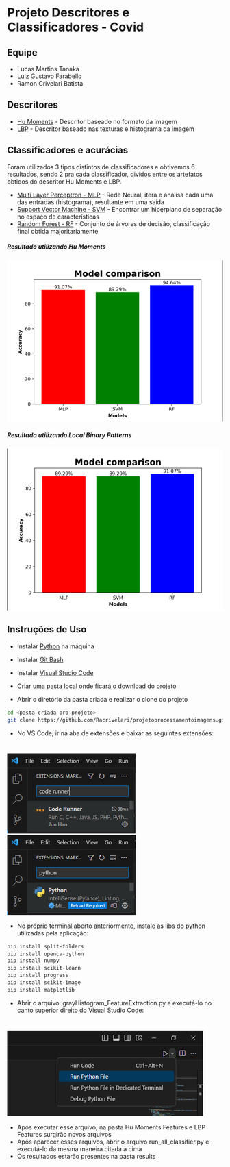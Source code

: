 # Projeto Descritores e Classificadores - Covid

## Equipe
- Lucas Martins Tanaka
- Luiz Gustavo Farabello 
- Ramon Crivelari Batista

## Descritores
- [Hu Moments] - Descritor baseado no formato da imagem
- [LBP] - Descritor baseado nas texturas e histograma da imagem


## Classificadores e acurácias
Foram utilizados 3 tipos distintos de classificadores e obtivemos 6 resultados, sendo 2 pra cada classificador, dividos entre os artefatos obtidos do descritor Hu Moments e LBP.
- [Multi Layer Perceptron - MLP] - Rede Neural, itera e analisa cada uma das entradas (histograma), resultante em uma saída
- [Support Vector Machine - SVM] - Encontrar um hiperplano de separação no espaço de características
- [Random Forest - RF] - Conjunto de árvores de decisão, classificação final obtida majoritariamente


##### Resultado utilizando Hu Moments

![Resultado 1](https://github.com/Racrivelari/projetoprocessamentoimagens/blob/main/imagesREADME/huMomentsClassifierResults.png?raw=true)

##### Resultado utilizando Local Binary Patterns 

![Resultado 2](https://github.com/Racrivelari/projetoprocessamentoimagens/blob/main/imagesREADME/LBPClassifierResults.png?raw=true)

## Instruções de Uso 
- Instalar [Python] na máquina
- Instalar [Git Bash]
- Instalar [Visual Studio Code]

- Criar uma pasta local onde ficará o download do projeto
- Abrir o diretório da pasta criada e realizar o clone do projeto
```sh
cd <pasta criada pro projeto>
git clone https://github.com/Racrivelari/projetoprocessamentoimagens.git
```

- No VS Code, ir na aba de extensões e baixar as seguintes extensões:
#
![Extensão Code Runner](https://github.com/Racrivelari/projetoprocessamentoimagens/blob/main/imagesREADME/codeRunner.png?raw=true)
![Extensão Python](https://github.com/Racrivelari/projetoprocessamentoimagens/blob/main/imagesREADME/python.png?raw=true)

- No próprio terminal aberto anteriormente, instale as libs do python utilizadas pela aplicação:
```sh
pip install split-folders
pip install opencv-python
pip install numpy
pip install scikit-learn
pip install progress
pip install scikit-image
pip install matplotlib
```
- Abrir o arquivo: grayHistogram_FeatureExtraction.py e executá-lo no canto superior direito do Visual Studio Code:
#
![Exec Img](https://github.com/Racrivelari/projetoprocessamentoimagens/blob/main/imagesREADME/execPythonFileExtraction.png?raw=true)
- Após executar esse arquivo, na pasta Hu Moments Features e LBP Features surgirão novos arquivos
- Após aparecer esses arquivos, abrir o arquivo run_all_classifier.py e executá-lo da mesma maneira citada a cima
- Os resultados estarão presentes na pasta results




[//]: # (Links e Referências)

   [Multi Layer Perceptron - MLP]: <https://scikit-learn.org/stable/modules/generated/sklearn.neural_network.MLPClassifier.html>
   [Support Vector Machine - SVM]: <https://scikit-learn.org/stable/modules/svm.html#svm>
   [Random Forest - RF]: <https://scikit-learn.org/stable/modules/generated/sklearn.ensemble.RandomForestClassifier.html#sklearn.ensemble.RandomForestClassifier>
   
   
   [Hu Moments]: <https://pyimagesearch.com/2014/10/27/opencv-shape-descriptor-hu-moments-example/>
   [LBP]: <https://pyimagesearch.com/2015/12/07/local-binary-patterns-with-python-opencv/>
   
   [Python]: <https://www.python.org/downloads/>
   [Visual Studio Code]: <https://code.visualstudio.com/>
   [Git Bash]: <https://git-scm.com/downloads>
  
 
